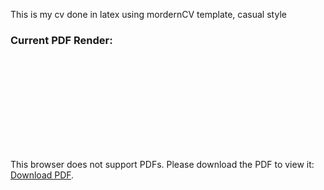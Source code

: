 This is my cv done in latex using mordernCV template, casual style

### Current PDF Render:

<object data="https://github.com/Muriukidavid/cv/raw/master/cv_David.pdf" type="application/pdf" width="100%" height="700px">
    <embed src="https://github.com/Muriukidavid/cv/raw/master/cv_David.pdf">
        <p>This browser does not support PDFs. Please download the PDF to view it: <a href="https://github.com/Muriukidavid/cv/blob/master/cv_David.pdf">Download PDF</a>.</p>
    </embed>
</object>

